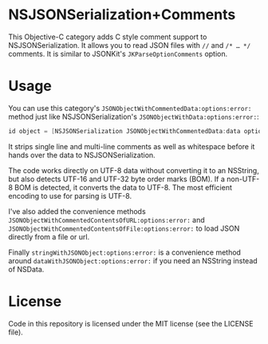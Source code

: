 # NSJSONSerialization+Comments

This Objective-C category adds C style comment support to NSJSONSerialization. It allows you to read JSON files with `//` and `/* … */` comments. It is similar to JSONKit's `JKParseOptionComments` option.

# Usage

You can use this category's `JSONObjectWithCommentedData:options:error:` method just like NSJSONSerialization's `JSONObjectWithData:options:error:`:

```Objective-C
id object = [NSJSONSerialization JSONObjectWithCommentedData:data options:0 error:&error];
```

It strips single line and multi-line comments as well as whitespace before it hands over the data to NSJSONSerialization.

The code works directly on UTF-8 data without converting it to an NSString, but also detects UTF-16 and UTF-32 byte order marks (BOM). If a non-UTF-8 BOM is detected, it converts the data to UTF-8. The most efficient encoding to use for parsing is UTF-8.

I've also added the convenience methods `JSONObjectWithCommentedContentsOfURL:options:error:` and `JSONObjectWithCommentedContentsOfFile:options:error:` to load JSON directly from a file or url. 

Finally `stringWithJSONObject:options:error:` is a convenience method around `dataWithJSONObject:options:error:` if you need an NSString instead of NSData.

# License

Code in this repository is licensed under the MIT license (see the LICENSE file).